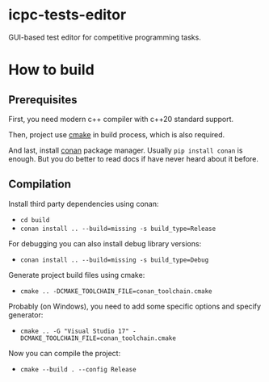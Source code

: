 # icpc-tests-editor

GUI-based test editor for competitive programming tasks.

# How to build

## Prerequisites

First, you need modern c++ compiler with c++20 standard support.

Then, project use [cmake](https://cmake.org/) in build process, which is also required.

And last, install [conan](https://conan.io/) package manager. Usually `pip install conan` is enough. But you do better to read docs if have never heard about it before.

## Compilation

Install third party dependencies using conan:

* `cd build`
* `conan install .. --build=missing -s build_type=Release`

For debugging you can also install debug library versions:

* `conan install .. --build=missing -s build_type=Debug`

Generate project build files using cmake:

* `cmake .. -DCMAKE_TOOLCHAIN_FILE=conan_toolchain.cmake`

Probably (on Windows), you need to add some specific options and specify generator:

* `cmake .. -G "Visual Studio 17" -DCMAKE_TOOLCHAIN_FILE=conan_toolchain.cmake`

Now you can compile the project:

* `cmake --build . --config Release`
